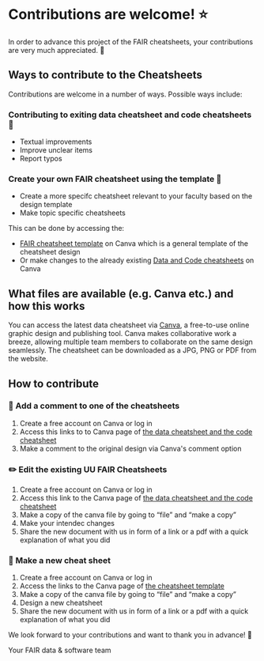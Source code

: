 # Contributions are welcome! :star:

In order to advance this project of the FAIR cheatsheets, your contributions are very much appreciated. :raised_hands:

## Ways to contribute to the Cheatsheets

Contributions are welcome in a number of ways. Possible ways include:

### Contributing to exiting data cheatsheet and code cheatsheets :pencil:

- Textual improvements 
- Improve unclear items
- Report typos


### Create your own FAIR cheatsheet using the template :page_facing_up:

- Create a more specifc cheatsheet relevant to your faculty based on the design template
- Make topic specific cheatsheets


This can be done by accessing the:

- [FAIR cheatsheet template](https://www.canva.com/design/DAFefwco7Os/FWtDm6-BLR7NSL1f8TVNIg/edit?utm_content=DAFefwco7Os&utm_campaign=designshare&utm_medium=link2&utm_source=sharebutton) on Canva which is a general template of the cheatsheet design
- Or make changes to the already existing [Data and Code cheatsheets](https://www.canva.com/design/DAFbwCJqZZU/ec6rkzFDDEVdxLkwFlFatA/edit?analyticsCorrelationId=2d93fe67-cdde-4a63-ba46-85e36193d6c1) on Canva



## What files are available (e.g. Canva etc.) and how this works

You can access the latest data cheatsheet via [Canva](https://www.canva.com/), a free-to-use online graphic design and publishing tool. Canva makes collaborative work a breeze, allowing multiple team members to collaborate on the same design seamlessly. The cheatsheet can be downloaded as a JPG, PNG or PDF from the website.


## How to contribute

### :speech_balloon: Add a comment to one of the cheatsheets

1. Create a free account on Canva or log in
2. Access this links to to Canva page of [the data cheatsheet and the code cheatsheet](https://www.canva.com/design/DAFbwCJqZZU/ec6rkzFDDEVdxLkwFlFatA/edit?analyticsCorrelationId=2d93fe67-cdde-4a63-ba46-85e36193d6c1) 
3. Make a comment to the original design via Canva's comment option


### :pencil2: Edit the existing UU FAIR Cheatsheets

1. Create a free account on Canva or log in 
2. Access this link to the Canva page of [the data cheatsheet and the code cheatsheet](https://www.canva.com/design/DAFbwCJqZZU/ec6rkzFDDEVdxLkwFlFatA/edit?analyticsCorrelationId=2d93fe67-cdde-4a63-ba46-85e36193d6c1)
3. Make a copy of the canva file by going to “file” and “make a copy”
4. Make your intendec changes
5. Share the new document with us in form of a link or a pdf with a quick explanation of what you did


### :bookmark_tabs: Make a new cheat sheet

1. Create a free account on Canva or log in
2. Access the links to the Canva page of [the cheatsheet template](https://www.canva.com/design/DAFefwco7Os/FWtDm6-BLR7NSL1f8TVNIg/edit?utm_content=DAFefwco7Os&utm_campaign=designshare&utm_medium=link2&utm_source=sharebutton "generic template")
3. Make a copy of the canva file by going to “file” and “make a copy”
4. Design a new cheatsheet
5. Share the new document with us in form of a link or a pdf with a quick explanation of what you did



We look forward to your contributions and want to thank you in advance!  :star2:


Your FAIR data & software team
